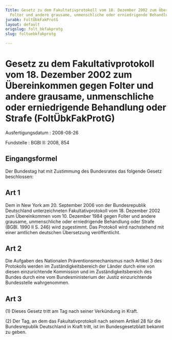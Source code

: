 ```yaml
---
Title: Gesetz zu dem Fakultativprotokoll vom 18. Dezember 2002 zum Übereinkommen gegen
  Folter und andere grausame, unmenschliche oder erniedrigende Behandlung oder Strafe
jurabk: FoltÜbkFakProtG
layout: default
origslug: folt_bkfakprotg
slug: foltuebkfakprotg

---
```


# Gesetz zu dem Fakultativprotokoll vom 18. Dezember 2002 zum Übereinkommen gegen Folter und andere grausame, unmenschliche oder erniedrigende Behandlung oder Strafe (FoltÜbkFakProtG)

Ausfertigungsdatum
:   2008-08-26

Fundstelle
:   BGBl II: 2008, 854


## Eingangsformel

Der Bundestag hat mit Zustimmung des Bundesrates das folgende Gesetz beschlossen:


## Art 1

Dem in New York am 20. September 2006 von der Bundesrepublik Deutschland unterzeichneten Fakultativprotokoll vom 18. Dezember 2002 zum Übereinkommen vom 10. Dezember 1984 gegen Folter und andere grausame, unmenschliche oder erniedrigende Behandlung oder Strafe (BGBl. 1990 II S. 246) wird zugestimmt. Das Protokoll wird nachstehend mit einer amtlichen deutschen Übersetzung veröffentlicht.


## Art 2

Die Aufgaben des Nationalen Präventionsmechanismus nach Artikel 3 des Protokolls werden im Zuständigkeitsbereich der Länder durch eine von diesen einzurichtende Kommission und im Zuständigkeitsbereich des Bundes durch eine vom Bundesministerium der Justiz einzurichtende Bundesstelle wahrgenommen.


## Art 3

(1) Dieses Gesetz tritt am Tag nach seiner Verkündung in Kraft.

(2) Der Tag, an dem das Fakultativprotokoll nach seinem Artikel 28 für die Bundesrepublik Deutschland in Kraft tritt, ist im Bundesgesetzblatt bekannt zu geben.

